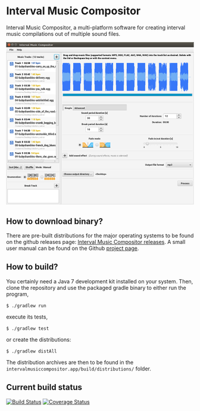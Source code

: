 Interval Music Compositor
=========================

Interval Music Compositor, a multi-platform software for creating interval music compilations out of multiple sound files.

![Interval Music Compositor screenshot](https://github.com/nwaldispuehl/interval-music-compositor/raw/master/intervalmusiccompositor.build/footage/imc_screenshot_small.png)



How to download binary?
-----------------------

There are pre-built distributions for the major operating systems to be found on the github releases page: [Interval Music Compositor releases](https://github.com/nwaldispuehl/interval-music-compositor/releases).
A small user manual can be found on the Github [project page](http://nwaldispuehl.github.io/interval-music-compositor/).


How to build?
-------------

You certainly need a Java 7 development kit installed on your system. Then, clone the repository and use the packaged gradle binary to either run the program,

    $ ./gradlew run
  
execute its tests, 

    $ ./gradlew test
  
or create the distributions:

    $ ./gradlew distAll
  
The distribution archives are then to be found in the `intervalmusiccompositor.app/build/distributions/` folder.


Current build status
--------------------
[![Build Status](https://travis-ci.org/nwaldispuehl/interval-music-compositor.png?branch=master)](https://travis-ci.org/nwaldispuehl/interval-music-compositor)
[![Coverage Status](https://coveralls.io/repos/nwaldispuehl/interval-music-compositor/badge.png)](https://coveralls.io/r/nwaldispuehl/interval-music-compositor)
